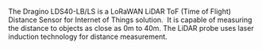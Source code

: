 The Dragino LDS40-LB/LS is a LoRaWAN LiDAR ToF (Time of Flight) Distance Sensor for Internet of Things solution.  It is capable of measuring the distance to objects as close as 0m to 40m. The LiDAR probe uses laser induction technology for distance measurement.
